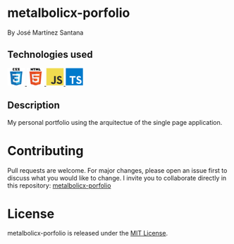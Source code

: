 # metalbolicx-porfolio

By José Martínez Santana

## Technologies used

<p align="left"> <a href="https://www.w3schools.com/css/" target="_blank" rel="noreferrer"> <img src="https://raw.githubusercontent.com/devicons/devicon/master/icons/css3/css3-original-wordmark.svg" alt="css3" width="40" height="40"/> </a> <a href="https://www.w3.org/html/" target="_blank" rel="noreferrer"> <img src="https://raw.githubusercontent.com/devicons/devicon/master/icons/html5/html5-original-wordmark.svg" alt="html5" width="40" height="40"/> </a> <a href="https://developer.mozilla.org/en-US/docs/Web/JavaScript" target="_blank" rel="noreferrer"> <img src="https://raw.githubusercontent.com/devicons/devicon/master/icons/javascript/javascript-original.svg" alt="javascript" width="40" height="40"/> </a> <a href="https://www.typescriptlang.org/" target="_blank" rel="noreferrer"> <img src="https://raw.githubusercontent.com/devicons/devicon/master/icons/typescript/typescript-original.svg" alt="typescript" width="40" height="40"/> </a> </p>

## Description

My personal portfolio using the arquitectue of the single page application.

# Contributing

Pull requests are welcome. For major changes, please open an issue first to discuss what you would like to change. I invite you to collaborate directly in this repository: [metalbolicx-porfolio](https://github.com/MetalbolicX/metalbolicx-porfolio)

# License

metalbolicx-porfolio is released under the [MIT License](https://opensource.org/licenses/MIT).